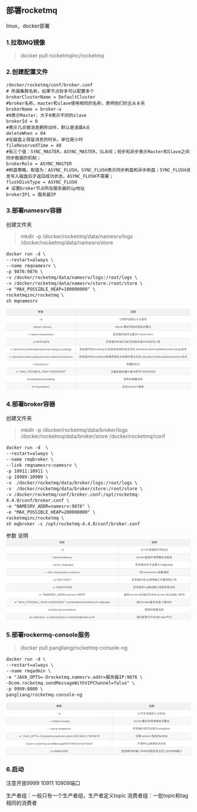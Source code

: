 ## 部署rocketmq
linux，docker部署
### 1.拉取MQ镜像
> docker pull rocketmqinc/rocketmq
### 2.创建配置文件
```
/docker/rocketmq/conf/broker.conf
# 所属集群名称，如果节点较多可以配置多个
brokerClusterName = DefaultCluster
#broker名称，master和slave使用相同的名称，表明他们的主从关系
brokerName = broker-a
#0表示Master，大于0表示不同的slave
brokerId = 0
#表示几点做消息删除动作，默认是凌晨4点
deleteWhen = 04
#在磁盘上保留消息的时长，单位是小时
fileReservedTime = 48
#有三个值：SYNC_MASTER，ASYNC_MASTER，SLAVE；同步和异步表示Master和Slave之间同步数据的机制；
brokerRole = ASYNC_MASTER
#刷盘策略，取值为：ASYNC_FLUSH，SYNC_FLUSH表示同步刷盘和异步刷盘；SYNC_FLUSH消息写入磁盘后才返回成功状态，ASYNC_FLUSH不需要；
flushDiskType = ASYNC_FLUSH
# 设置broker节点所在服务器的ip地址
brokerIP1 = 服务器IP
```
### 3.部署namesrv容器
创建文件夹
> mkdir -p /docker/rocketmq/data/namesrv/logs
/docker/rocketmq/data/namesrv/store
```
docker run -d \
--restart=always \
--name rmqnamesrv \
-p 9876:9876 \
-v /docker/rocketmq/data/namesrv/logs:/root/logs \
-v /docker/rocketmq/data/namesrv/store:/root/store \
-e "MAX_POSSIBLE_HEAP=100000000" \
rocketmqinc/rocketmq \
sh mqnamesrv 
```
![img_1.png](img/img_1.png)
### 4.部署broker容器
创建文件夹
> mkdir -p  /docker/rocketmq/data/broker/logs   
>           /docker/rocketmq/data/broker/store /docker/rocketmq/conf
```
docker run -d  \
--restart=always \
--name rmqbroker \
--link rmqnamesrv:namesrv \
-p 10911:10911 \
-p 10909:10909 \
-v  /docker/rocketmq/data/broker/logs:/root/logs \
-v  /docker/rocketmq/data/broker/store:/root/store \
-v /docker/rocketmq/conf/broker.conf:/opt/rocketmq-4.4.0/conf/broker.conf \
-e "NAMESRV_ADDR=namesrv:9876" \
-e "MAX_POSSIBLE_HEAP=200000000" \
rocketmqinc/rocketmq \
sh mqbroker -c /opt/rocketmq-4.4.0/conf/broker.conf 
```
参数	说明
![img.png](img/img.png)
### 5.部署rockermq-console服务
> docker pull pangliang/rocketmq-console-ng

```
docker run -d \
--restart=always \
--name rmqadmin \
-e "JAVA_OPTS=-Drocketmq.namesrv.addr=服务器IP:9876 \
-Dcom.rocketmq.sendMessageWithVIPChannel=false" \
-p 9999:8080 \
pangliang/rocketmq-console-ng
```
![img.png](img/img3.png)

### 6.启动
注意开放9999 10911 10909端口

生产者组：一般只有一个生产者组，生产者定义topic
消费者组：一批topic和tag相同的消费者
